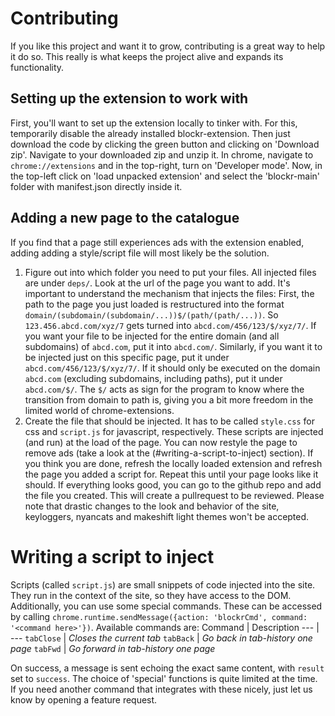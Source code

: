 # Contributing
If you like this project and want it to grow, contributing is a great way to help it do so. This really is what keeps the project alive and expands its functionality.

## Setting up the extension to work with
First, you'll want to set up the extension locally to tinker with. For this, temporarily disable the already installed blockr-extension. Then just download the code by clicking the green button and clicking on 'Download zip'. Navigate to your downloaded zip and unzip it. In chrome, navigate to `chrome://extensions` and in the top-right, turn on 'Developer mode'. Now, in the top-left click on 'load unpacked extension' and select the 'blockr-main' folder with manifest.json directly inside it.

## Adding a new page to the catalogue
If you find that a page still experiences ads with the extension enabled, adding adding a style/script file will most likely be the solution.
1. Figure out into which folder you need to put your files. All injected files are under `deps/`. Look at the url of the page you want to add. It's important to understand the mechanism that injects the files: First, the path to the page you just loaded is restructured into the format `domain/(subdomain/(subdomain/...))$/(path/(path/...))`. So `123.456.abcd.com/xyz/7` gets turned into `abcd.com/456/123/$/xyz/7/`. If you want your file to be injected for the entire domain (and all subdomains) of `abcd.com`, put it into `abcd.com/`. Similarly, if you want it to be injected just on this specific page, put it under `abcd.com/456/123/$/xyz/7/`. If it should only be executed on the domain `abcd.com` (excluding subdomains, including paths), put it under `abcd.com/$/`. The `$/` acts as sign for the program to know where the transition from domain to path is, giving you a bit more freedom in the limited world of chrome-extensions.
2. Create the file that should be injected. It has to be called `style.css` for css and `script.js` for javascript, respectively. These scripts are injected (and run) at the load of the page. You can now restyle the page to remove ads (take a look at the (#writing-a-script-to-inject) section). If you think you are done, refresh the locally loaded extension and refresh the page you added a script for. Repeat this until your page looks like it should. If everything looks good, you can go to the github repo and add the file you created. This will create a pullrequest to be reviewed. Please note that drastic changes to the look and behavior of the site, keyloggers, nyancats and makeshift light themes won't be accepted.

# Writing a script to inject
Scripts (called `script.js`) are small snippets of code injected into the site. They run in the context of the site, so they have access to the DOM. Additionally, you can use some special commands. These can be accessed by calling `chrome.runtime.sendMessage({action: 'blockrCmd', command: '<command here>'})`.
Available commands are:
Command | Description
--- | ---
`tabClose` | _Closes the current tab_
`tabBack` | _Go back in tab-history one page_
`tabFwd` | _Go forward in tab-history one page_

On success, a message is sent echoing the exact same content, with `result` set to `success`. The choice of 'special' functions is quite limited at the time. If you need another command that integrates with these nicely, just let us know by opening a feature request.
